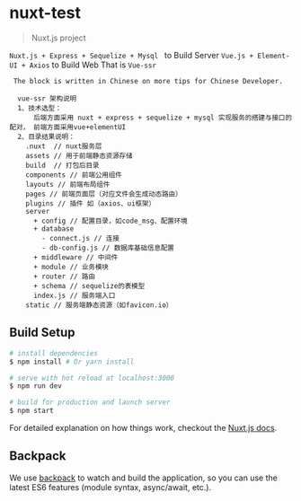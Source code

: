 # nuxt-test

> Nuxt.js project

 `Nuxt.js + Express + Sequelize + Mysql ` to Build Server
 `Vue.js + Element-UI + Axios` to Build Web
 That is `Vue-ssr`


```
 The block is written in Chinese on more tips for Chinese Developer.

  vue-ssr 架构说明
  1、技术选型：
      后端方面采用 nuxt + express + sequelize + mysql 实现服务的搭建与接口的配对， 前端方面采用vue+elementUI
  2、目录结果说明：
    .nuxt  // nuxt服务层
    assets // 用于前端静态资源存储
    build  // 打包后目录
    components // 前端公用组件
    layouts // 前端布局组件
    pages // 前端页面层（对应文件会生成动态路由）
    plugins // 插件 如（axios、ui框架）
    server 
      + config // 配置目录，如code_msg、配置环境
      + database 
        - connect.js // 连接 
        - db-config.js // 数据库基础信息配置
      + middleware // 中间件
      + module // 业务模块
      + router // 路由
      + schema // sequelize的表模型
      index.js // 服务端入口
    static // 服务端静态资源（如favicon.io）
```

## Build Setup

``` bash
# install dependencies
$ npm install # Or yarn install

# serve with hot reload at localhost:3000
$ npm run dev

# build for production and launch server
$ npm start
```

For detailed explanation on how things work, checkout the [Nuxt.js docs](https://github.com/nuxt/nuxt.js).

## Backpack

We use [backpack](https://github.com/palmerhq/backpack) to watch and build the application, so you can use the latest ES6 features (module syntax, async/await, etc.).
